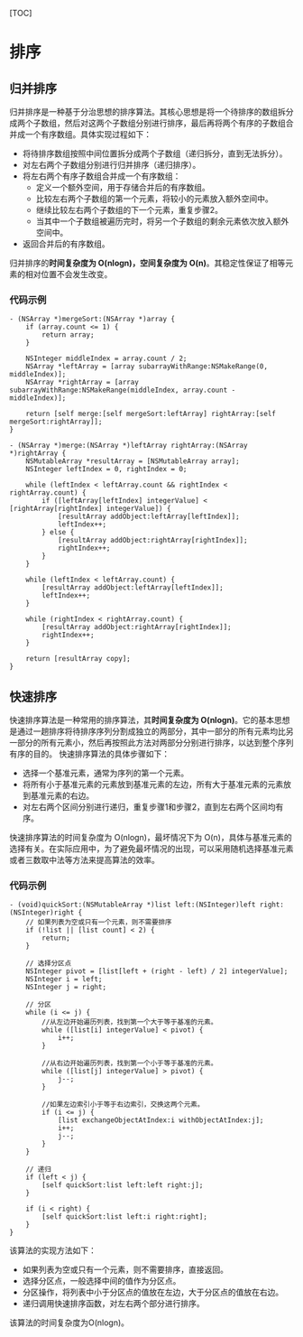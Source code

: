[TOC]
# 排序
## 归并排序
归并排序是一种基于分治思想的排序算法。其核心思想是将一个待排序的数组拆分成两个子数组，然后对这两个子数组分别进行排序，最后再将两个有序的子数组合并成一个有序数组。具体实现过程如下：
* 将待排序数组按照中间位置拆分成两个子数组（递归拆分，直到无法拆分）。
* 对左右两个子数组分别进行归并排序（递归排序）。
* 将左右两个有序子数组合并成一个有序数组：
    * 定义一个额外空间，用于存储合并后的有序数组。
    * 比较左右两个子数组的第一个元素，将较小的元素放入额外空间中。
    * 继续比较左右两个子数组的下一个元素，重复步骤2。
    * 当其中一个子数组被遍历完时，将另一个子数组的剩余元素依次放入额外空间中。
* 返回合并后的有序数组。

归并排序的**时间复杂度为 O(nlogn)，空间复杂度为 O(n)**。其稳定性保证了相等元素的相对位置不会发生改变。
### 代码示例
```
- (NSArray *)mergeSort:(NSArray *)array {
    if (array.count <= 1) {
        return array;
    }

    NSInteger middleIndex = array.count / 2;
    NSArray *leftArray = [array subarrayWithRange:NSMakeRange(0, middleIndex)];
    NSArray *rightArray = [array subarrayWithRange:NSMakeRange(middleIndex, array.count - middleIndex)];

    return [self merge:[self mergeSort:leftArray] rightArray:[self mergeSort:rightArray]];
}

- (NSArray *)merge:(NSArray *)leftArray rightArray:(NSArray *)rightArray {
    NSMutableArray *resultArray = [NSMutableArray array];
    NSInteger leftIndex = 0, rightIndex = 0;

    while (leftIndex < leftArray.count && rightIndex < rightArray.count) {
        if ([leftArray[leftIndex] integerValue] < [rightArray[rightIndex] integerValue]) {
            [resultArray addObject:leftArray[leftIndex]];
            leftIndex++;
        } else {
            [resultArray addObject:rightArray[rightIndex]];
            rightIndex++;
        }
    }

    while (leftIndex < leftArray.count) {
        [resultArray addObject:leftArray[leftIndex]];
        leftIndex++;
    }

    while (rightIndex < rightArray.count) {
        [resultArray addObject:rightArray[rightIndex]];
        rightIndex++;
    }
    
    return [resultArray copy];
}
```
## 快速排序
快速排序算法是一种常用的排序算法，其**时间复杂度为 O(nlogn)**。它的基本思想是通过一趟排序将待排序序列分割成独立的两部分，其中一部分的所有元素均比另一部分的所有元素小，然后再按照此方法对两部分分别进行排序，以达到整个序列有序的目的。
快速排序算法的具体步骤如下：
* 选择一个基准元素，通常为序列的第一个元素。
* 将所有小于基准元素的元素放到基准元素的左边，所有大于基准元素的元素放到基准元素的右边。
* 对左右两个区间分别进行递归，重复步骤1和步骤2，直到左右两个区间均有序。

快速排序算法的时间复杂度为 O(nlogn)，最坏情况下为 O(n)，具体与基准元素的选择有关。在实际应用中，为了避免最坏情况的出现，可以采用随机选择基准元素或者三数取中法等方法来提高算法的效率。
### 代码示例
```
- (void)quickSort:(NSMutableArray *)list left:(NSInteger)left right:(NSInteger)right {
    // 如果列表为空或只有一个元素，则不需要排序
    if (!list || [list count] < 2) {
        return;
    }

    // 选择分区点
    NSInteger pivot = [list[left + (right - left) / 2] integerValue];
    NSInteger i = left;
    NSInteger j = right;
    
    // 分区
    while (i <= j) {
        //从左边开始遍历列表，找到第一个大于等于基准的元素。
        while ([list[i] integerValue] < pivot) {
            i++;
        }
        
        //从右边开始遍历列表，找到第一个小于等于基准的元素。
        while ([list[j] integerValue] > pivot) {
            j--;
        }
        
        //如果左边索引小于等于右边索引，交换这两个元素。
        if (i <= j) {
            [list exchangeObjectAtIndex:i withObjectAtIndex:j];
            i++;
            j--;
        }
    }
    
    // 递归
    if (left < j) {
        [self quickSort:list left:left right:j];
    }
    
    if (i < right) {
        [self quickSort:list left:i right:right];
    }
}
```
该算法的实现方法如下：
* 如果列表为空或只有一个元素，则不需要排序，直接返回。
* 选择分区点，一般选择中间的值作为分区点。
* 分区操作，将列表中小于分区点的值放在左边，大于分区点的值放在右边。
* 递归调用快速排序函数，对左右两个部分进行排序。

该算法的时间复杂度为O(nlogn)。